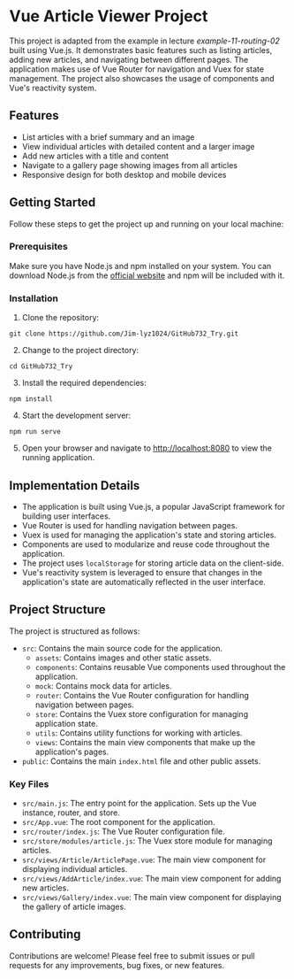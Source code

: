# Vue Article Viewer Project

This project is adapted from the example in lecture *example-11-routing-02* built using Vue.js. It demonstrates basic features such as listing articles, adding new articles, and navigating between different pages. The application makes use of Vue Router for navigation and Vuex for state management. The project also showcases the usage of components and Vue's reactivity system.

## Features

- List articles with a brief summary and an image
- View individual articles with detailed content and a larger image
- Add new articles with a title and content
- Navigate to a gallery page showing images from all articles
- Responsive design for both desktop and mobile devices

## Getting Started

Follow these steps to get the project up and running on your local machine:

### Prerequisites

Make sure you have Node.js and npm installed on your system. You can download Node.js from the [official website](https://nodejs.org/) and npm will be included with it.

### Installation

1. Clone the repository:

```
git clone https://github.com/Jim-lyz1024/GitHub732_Try.git
```

2. Change to the project directory:
```
cd GitHub732_Try
```

3. Install the required dependencies:
```
npm install
```

4. Start the development server:
```
npm run serve
```

5. Open your browser and navigate to [http://localhost:8080](http://localhost:8080) to view the running application.


## Implementation Details

- The application is built using Vue.js, a popular JavaScript framework for building user interfaces.
- Vue Router is used for handling navigation between pages.
- Vuex is used for managing the application's state and storing articles.
- Components are used to modularize and reuse code throughout the application.
- The project uses `localStorage` for storing article data on the client-side.
- Vue's reactivity system is leveraged to ensure that changes in the application's state are automatically reflected in the user interface.

## Project Structure

The project is structured as follows:

- `src`: Contains the main source code for the application.
  - `assets`: Contains images and other static assets.
  - `components`: Contains reusable Vue components used throughout the application.
  - `mock`: Contains mock data for articles.
  - `router`: Contains the Vue Router configuration for handling navigation between pages.
  - `store`: Contains the Vuex store configuration for managing application state.
  - `utils`: Contains utility functions for working with articles.
  - `views`: Contains the main view components that make up the application's pages.
- `public`: Contains the main `index.html` file and other public assets.

### Key Files

- `src/main.js`: The entry point for the application. Sets up the Vue instance, router, and store.
- `src/App.vue`: The root component for the application.
- `src/router/index.js`: The Vue Router configuration file.
- `src/store/modules/article.js`: The Vuex store module for managing articles.
- `src/views/Article/ArticlePage.vue`: The main view component for displaying individual articles.
- `src/views/AddArticle/index.vue`: The main view component for adding new articles.
- `src/views/Gallery/index.vue`: The main view component for displaying the gallery of article images.

## Contributing

Contributions are welcome! Please feel free to submit issues or pull requests for any improvements, bug fixes, or new features.

